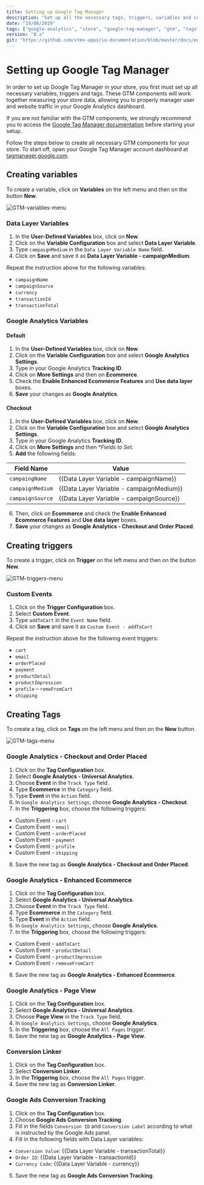 ```yaml
---
title: Setting up Google Tag Manager
description: "Set up all the necessary tags, triggers, variables and configurations to Google Tag Manager and easily manage user and website data using Google Analytics dashboards."
date: "19/08/2019"
tags: ["google-analytics", "store", "google-tag-manager", "gtm", "tags", "variables", "triggers"]
version: "0.x"
git: "https://github.com/vtex-apps/io-documentation/blob/master/docs/en/Recipes/store/setting-up-google-tag-manager.md"
---
```


# Setting up Google Tag Manager

In order to set up Google Tag Manager in your store, you first must set up all necessary variables, triggers and tags. These GTM components will work together measuring your store data, allowing you to properly manager user and website traffic in your Google Analytics dashboard. 

<div class="alert alert-info">
If you are not familiar with the GTM components, we strongly recommend you to access the <a href="https://support.google.com/tagmanager/answer/6103657?hl=en">Google Tag Manager documentation</a> before starting your setup.
</div>

Follow the steps below to create all necessary GTM components for your store. To start off, open your Google Tag Manager account dashboard at [tagmanager.google.com](https://tagmanager.google.com/).

## Creating variables

To create a variable, click on **Variables** on the left menu and then on the button **New**.

![GTM-variables-menu](https://user-images.githubusercontent.com/52087100/64815325-ae17cd80-d57b-11e9-90fb-ff13e4026e72.png)

### Data Layer Variables

1. In the **User-Defined Variables** box, click on **New**.
2. Click on the **Variable Configuration** box and select **Data Layer Variable**. 
3. Type `campaignMedium` in the `Data Layer Variable Name` field.
4. Click on **Save** and save it as **Data Layer Variable - campaignMedium**.

Repeat the instruction above for the following variables: 

- `campaignName`
- `campaignSource`
- `currency`
- `transactionId`
- `transactionTotal`

### Google Analytics Variables

#### Default

1. In the **User-Defined Variables** box, click on **New**.
2. Click on the **Variable Configuration** box and select **Google Analytics Settings**. 
3. Type in your Google Analytics **Tracking ID**. 
4. Click on **More Settings** and then on **Ecommerce**. 
5. Check the **Enable Enhanced Ecommerce Features** and **Use data layer** boxes.
6. **Save** your changes as **Google Analytics**.

#### Checkout

1. In the **User-Defined Variables** box, click on **New**.
2. Click on the **Variable Configuration** box and select **Google Analytics Settings**.
3. Type in your Google Analytics **Tracking ID**.
4. Click on **More Settings** and then **Fields to Set*.
5. **Add** the following fields:

|  Field Name     |                 Value                    |   
|-----------------|------------------------------------------| 
|  `campaingName`   | {{Data Layer Variable - campaignName}}   |
|  `campaignMedium` | {{Data Layer Variable - campaignMedium}} |
|  `campaignSource` | {{Data Layer Variable - campaignSource}} |

6. Then, click on **Ecommerce** and check the **Enable Enhanced Ecommerce Features** and **Use data layer** boxes.
7. **Save** your changes as **Google Analytics - Checkout and Order Placed**.


## Creating triggers

To create a trigger, click on **Trigger** on the left menu and then on the button **New**.

![GTM-triggers-menu](https://user-images.githubusercontent.com/52087100/64815364-c7207e80-d57b-11e9-8d7a-5f2634c7bdb7.png)

### Custom Events

1. Click on the **Trigger Configuration** box.
2. Select **Custom Event**.
3. Type `addToCart` in the `Event Name` field. 
4. Click on **Save** and save it as `Custom Event - addToCart`

Repeat the instruction above for the following event triggers: 

- `cart`
- `email`
- `orderPlaced` 
- `payment`
- `productDetail`
- `productImpression` 
- `profile`
– `remoFromCart`
- `shipping`

## Creating Tags

To create a tag, click on **Tags** on the left menu and then on the **New** button.

![GTM-tags-menu](https://user-images.githubusercontent.com/52087100/64815399-e28b8980-d57b-11e9-8913-1c0dc05f96a0.png)

### Google Analytics - Checkout and Order Placed

1. Click on the **Tag Configuration** box.
2. Select **Google Analytics - Universal Analytics**.
3. Choose **Event** in the `Track Type` field.
4. Type **Ecommerce** in the `Category` field.
5. Type **Event** in the `Action` field.
6. In `Google Analytics Settings`, choose **Google Analytics - Checkout**.
7. In the **Triggering** box, choose the following triggers: 
  - Custom Event - `cart`
  - Custom Event - `email`
  - Custom Event - `orderPlaced`
  - Custom Event - `payment`
  - Custom Event - `profile`
  - Custom Event - `shipping`
8. Save the new tag as **Google Analytics - Checkout and Order Placed**.

### Google Analytics - Enhanced Ecommerce

1. Click on the **Tag Configuration** box.
2. Select **Google Analytics - Universal Analytics**.
3. Choose **Event** in the `Track Type` field.
4. Type **Ecommerce** in the `Category` field.
5. Type **Event** in the `Action` field.
6. In `Google Analytics Settings`, choose **Google Analytics**. 
7. In the **Triggering** box, choose the following triggers:
  - Custom Event - `addToCart`
  - Custom Event - `productDetail`
  - Custom Event - `productImpression`
  - Custom Event - `removeFromCart`
8. Save the new tag as **Google Analytics - Enhanced Ecommerce**.

### Google Analytics - Page View

1. Click on the **Tag Configuration** box. 
2. Select **Google Analytics - Universal Analytics**.
3. Choose **Page View** in the `Track Type` field. 
4. In `Google Analytics Settings`, choose **Google Analytics**.
5. In the **Triggering** box, choose the `All Pages` trigger.
6. Save the new tag as **Google Analytics - Page View**.

### Conversion Linker

1. Click on the **Tag Configuration** box.
2. Select **Conversion Linker**.
3. In the **Triggering** box, choose the `All Pages` trigger.
4. Save the new tag as **Conversion Linker**.

### Google Ads Conversion Tracking

1. Click on the **Tag Configuration** box.
2. Choose **Google Ads Conversion Tracking**.
3. Fill in the fields `Conversion ID` and `Conversion Label` according to what is instructed by the Google Ads panel.
4. Fill in the following fields with Data Layer variables:
  - `Conversion Value`: {{Data Layer Variable - transactionTotal}}
  - `Order ID`: {{Data Layer Variable - transactionId}}
  - `Currency Code`: {{Data Layer Variable - currency}}
5. Save the new tag as **Google Ads Conversion Tracking**.
